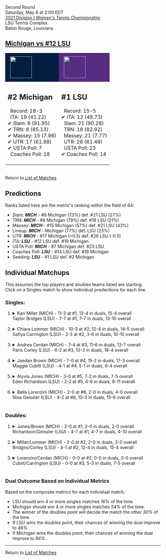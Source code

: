Second Round  
Saturday, May 8 at 2:00 EDT  
[2021 Division I Women's Tennis Championship](../index.md)  
LSU Tennis Complex  
Baton Rouge, Louisiana  
## [Michigan vs #12 LSU](https://www.ncaa.com/game/5833684)  

<table><tr style="background-color: #d9d9d9 !important"><td style="background-color: #041E42 !important"><img src="https://www.ncaa.com/sites/default/files/images/logos/schools/m/michigan.70.png" width="70" height="70" style="padding: 8px;" /></td><td style="background-color: #582C83 !important"><img src="https://www.ncaa.com/sites/default/files/images/logos/schools/l/lsu.70.png" width="70" height="70" style="padding: 8px;" /></td></tr><tr>
<td>  

<h2>#2 Michigan</h2>  
&nbsp; Record: 18-3<br>  
&nbsp; ITA: 19 (41.22)<br>  
&#10004; Slam: 8 (91.95)<br>  
&#10004; TRN: 8 (85.13)<br>  
&#10004; Massey: 15 (7.96)<br>  
&#10004; UTR: 17 (61.98)<br>  
&#10004; USTA Poll: 7<br>  
&nbsp; Coaches Poll: 18<br>  
<br>  

</td>
<td>  

<h2>#1 LSU</h2>  
&nbsp; Record: 15-5<br>  
&#10004; ITA: 12 (48.73)<br>  
&nbsp; Slam: 21 (90.28)<br>  
&nbsp; TRN: 18 (82.92)<br>  
&nbsp; Massey: 21 (7.77)<br>  
&nbsp; UTR: 26 (61.48)<br>  
&nbsp; USTA Poll: 23<br>  
&#10004; Coaches Poll: 14<br>  
<br>  

</td>
</tr></table>  


<br>Return to [List of Matches](../index.md)  

## Predictions  

Ranks listed here are the metric's ranking within the field of 64:  
- Slam: ***MICH*** - #8 Michigan (73%) def. #21 LSU (27%)  
- TRN: ***MICH*** - #8 Michigan (79%) def. #18 LSU (21%)  
- Massey: ***MICH*** - #15 Michigan (57%) def. #21 LSU (43%)  
- Lineup: ***MICH*** - Michigan (77%) def. LSU (23%)  
- UTR: ***MICH*** - #17 Michigan (+0.5) def. #26 LSU (-0.5)  
- ITA: ***LSU*** - #12 LSU def. #19 Michigan  
- USTA Poll: ***MICH*** - #7 Michigan def. #23 LSU  
- Coaches Poll: ***LSU*** - #14 LSU def. #18 Michigan  
- Seeding: ***LSU*** - #1 LSU def. #2 Michigan  

## Individual Matchups  
This assumes the top players and doubles teams listed are starting.  
Click on a Singles match to show individual predections for each line.  

### Singles:  

<ol>
<li><details>
<summary markdown="span">Kari Miller (MICH) - 11-3 at #1, 12-4 in duals, 15-4 overall<br>Taylor Bridges (LSU) - 7-7 at #1, 7-7 in duals, 13-10 overall</summary>
<h4>Predictions</h4><ul>
<li>Composite: <b><i>MICH</i></b> - Miller (83%) def. Bridges (17%)</li>  
<li>Slam: <b><i>MICH</i></b> - Miller (84%) def. Bridges (16%)</li>  
<li>TRN: <b><i>MICH</i></b> - Miller (81%) def. Bridges (19%)</li>  
<li>Massey: <b><i>MICH</i></b> - Miller (NaN%) def. Bridges (NaN%)</li>  
<li>UTR: <b><i>MICH</i></b> - Miller (83%) def. Bridges (17%)</li>  
<li>ITA: <b><i>LSU</i></b> - Bridges (11.61) def. Miller (10.66)</li>  
</ul>
</details>&nbsp;</li>
<li><details>
<summary markdown="span">Chiara Lommer (MICH) - 10-3 at #2, 12-4 in duals, 14-5 overall<br>Safiya Carrington (LSU) - 2-5 at #2, 3-6 in duals, 10-10 overall</summary>
<h4>Predictions</h4><ul>
<li>Composite: <b><i>MICH</i></b> - Lommer (70%) def. Carrington (30%)</li>  
<li>Slam: <b><i>MICH</i></b> - Lommer (70%) def. Carrington (30%)</li>  
<li>TRN: <b><i>MICH</i></b> - Lommer (68%) def. Carrington (32%)</li>  
<li>Massey: <b><i>MICH</i></b> - Lommer (NaN%) def. Carrington (NaN%)</li>  
<li>UTR: <b><i>MICH</i></b> - Lommer (66%) def. Carrington (34%)</li>  
<li>ITA: <b><i>LSU</i></b> - Carrington (4.09) def. Lommer (2.49)</li>  
</ul>
</details>&nbsp;</li>
<li><details>
<summary markdown="span">Andrea Cerdan (MICH) - 7-4 at #3, 11-6 in duals, 13-7 overall<br>Paris Corley (LSU) - 6-2 at #3, 10-3 in duals, 18-4 overall</summary>
<h4>Predictions</h4><ul>
<li>Composite: <b><i>LSU</i></b> - Corley (80%) def. Cerdan (20%)</li>  
<li>Slam: <b><i>LSU</i></b> - Corley (75%) def. Cerdan (25%)</li>  
<li>TRN: <b><i>LSU</i></b> - Corley (88%) def. Cerdan (12%)</li>  
<li>Massey: <b><i>MICH</i></b> - Cerdan (NaN%) def. Corley (NaN%)</li>  
<li>UTR: <b><i>LSU</i></b> - Corley (87%) def. Cerdan (13%)</li>  
<li>ITA: <b><i>LSU</i></b> - Corley (9.83) def. Cerdan (1.79)</li>  
</ul>
</details>&nbsp;</li>
<li><details>
<summary markdown="span">Jaedan Brown (MICH) - 7-0 at #4, 15-2 in duals, 17-3 overall<br>Maggie Cubitt (LSU) - 4-1 at #4, 5-1 in duals, 6-4 overall</summary>
<h4>Predictions</h4><ul>
<li>Composite: <b><i>MICH</i></b> - Brown (63%) def. Cubitt (37%)</li>  
<li>Slam: <b><i>MICH</i></b> - Brown (65%) def. Cubitt (35%)</li>  
<li>TRN: <b><i>MICH</i></b> - Brown (69%) def. Cubitt (31%)</li>  
<li>Massey: <b><i>MICH</i></b> - Brown (NaN%) def. Cubitt (NaN%)</li>  
<li>UTR: <b><i>MICH</i></b> - Brown (67%) def. Cubitt (33%)</li>  
<li>ITA: <b><i>MICH</i></b> - Brown (2.65) def. Cubitt (2.11)</li>  
</ul>
</details>&nbsp;</li>
<li><details>
<summary markdown="span">Alyvia Jones (MICH) - 3-0 at #5, 7-2 in duals, 7-5 overall<br>Eden Richardson (LSU) - 2-2 at #5, 4-6 in duals, 8-11 overall</summary>
<h4>Predictions</h4><ul>
<li>Composite: <b><i>MICH</i></b> - Jones (69%) def. Richardson (31%)</li>  
<li>Slam: <b><i>MICH</i></b> - Jones (66%) def. Richardson (34%)</li>  
<li>TRN: <b><i>MICH</i></b> - Jones (63%) def. Richardson (37%)</li>  
<li>Massey: <b><i>MICH</i></b> - Jones (NaN%) def. Richardson (NaN%)</li>  
<li>UTR: <b><i>MICH</i></b> - Jones (75%) def. Richardson (25%)</li>  
<li>ITA: <b><i>MICH</i></b> - Jones (2.08) def. Richardson (1.47)</li>  
</ul>
</details>&nbsp;</li>
<li><details>
<summary markdown="span">Bella Lorenzini (MICH) - 2-0 at #6, 2-0 in duals, 4-0 overall<br>Nina Geissler (LSU) - 4-2 at #6, 10-3 in duals, 15-6 overall</summary>
<h4>Predictions</h4><ul>
<li>Composite: <b><i>MICH</i></b> - Lorenzini (51%) def. Geissler (49%)</li>  
<li>Slam: <b><i>LSU</i></b> - Geissler (55%) def. Lorenzini (45%)</li>  
<li>TRN: <b><i>LSU</i></b> - Geissler (69%) def. Lorenzini (31%)</li>  
<li>Massey: <b><i>MICH</i></b> - Lorenzini (NaN%) def. Geissler (NaN%)</li>  
<li>UTR: <b><i>MICH</i></b> - Lorenzini (54%) def. Geissler (46%)</li>  
<li>ITA: <b><i>MICH</i></b> - Lorenzini (2.86) def. Geissler (2.01)</li>  
</ul>
</details>&nbsp;</li>
</ol>

### Doubles:  

<ol>
<li><details>
<summary markdown="span">Jones/Brown (MICH) - 2-0 at #1, 2-0 in duals, 2-0 overall<br>Richardson/Geissler (LSU) - 4-7 at #1, 4-7 in duals, 4-10 overall</summary>
<br>Sorry, we don't have any metrics for this match
</details>&nbsp;</li>
<li><details>
<summary markdown="span">Miller/Lommer (MICH) - 2-0 at #2, 2-0 in duals, 2-0 overall<br>Bridges/Corley (LSU) - 4-1 at #2, 12-4 in duals, 15-4 overall</summary>
<br>Sorry, we don't have any metrics for this match
</details>&nbsp;</li>
<li><details>
<summary markdown="span">Lorenzini/Cerdan (MICH) - 0-0 at #3, 0-0 in duals, 0-0 overall<br>Cubitt/Carrington (LSU) - 0-0 at #3, 5-3 in duals, 7-5 overall</summary>
<br>Sorry, we don't have any metrics for this match
</details>&nbsp;</li>
</ol>

### Dual Outcome Based on Individual Metrics  
  
Based on the composite metrics for each individual match:  
- LSU should win 4 or more singles matches _16%_ of the time.  
- Michigan should win 4 or more singles matches _54%_ of the time.  
- The winner of the doubles point will decide the match the other _30%_ of the time.  
- If LSU wins the doubles point, their chances of winning the dual improve to _46%_.  
- If Michigan wins the doubles point, their chances of winning the dual improve to _84%_.  
  
------

Return to [List of Matches](../index.md)  
